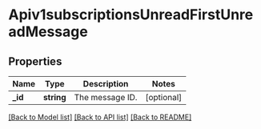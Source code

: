 # Apiv1subscriptionsUnreadFirstUnreadMessage

## Properties
Name | Type | Description | Notes
------------ | ------------- | ------------- | -------------
**_id** | **string** | The message ID. | [optional] 

[[Back to Model list]](../../README.md#documentation-for-models) [[Back to API list]](../../README.md#documentation-for-api-endpoints) [[Back to README]](../../README.md)

